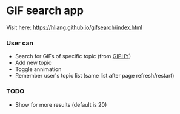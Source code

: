# GIF search app
Visit here: https://hliang.github.io/gifsearch/index.html

### User can
* Search for GIFs of specific topic (from [GIPHY](https://giphy.com/))
* Add new topic
* Toggle annimation
* Remember user's topic list (same list after page refresh/restart)

### TODO
* Show for more results (default is 20)
